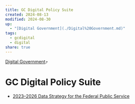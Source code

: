 ```yaml
---
title: GC Digital Policy Suite
created: 2024-08-13
modified: 2024-08-30
up:
  - "[Digital Government](./Digital%20Government.md)"
tags:
  - gcdigital
  - digital
share: true
---
```

[Digital Government](./Digital%20Government.md)⤴️
# GC Digital Policy Suite
- [2023–2026 Data Strategy for the Federal Public Service](./2023%E2%80%932026%20Data%20Strategy%20for%20the%20Federal%20Public%20Service.md)

